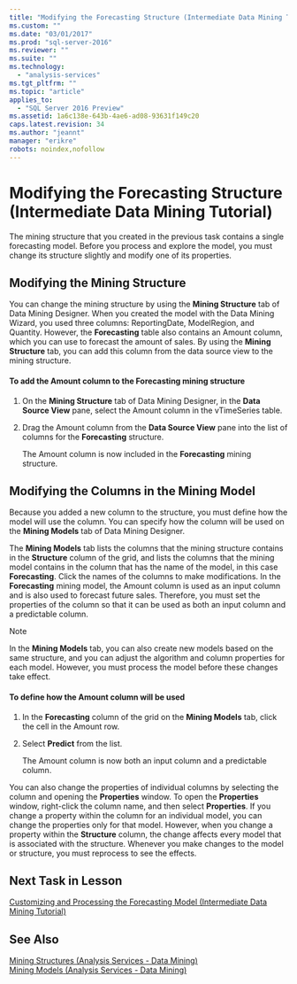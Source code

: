 ```yaml
---
title: "Modifying the Forecasting Structure (Intermediate Data Mining Tutorial) | Microsoft Docs"
ms.custom: ""
ms.date: "03/01/2017"
ms.prod: "sql-server-2016"
ms.reviewer: ""
ms.suite: ""
ms.technology: 
  - "analysis-services"
ms.tgt_pltfrm: ""
ms.topic: "article"
applies_to: 
  - "SQL Server 2016 Preview"
ms.assetid: 1a6c138e-643b-4ae6-ad08-93631f149c20
caps.latest.revision: 34
ms.author: "jeannt"
manager: "erikre"
robots: noindex,nofollow
---
```

# Modifying the Forecasting Structure (Intermediate Data Mining Tutorial)
The mining structure that you created in the previous task contains a single forecasting model. Before you process and explore the model, you must change its structure slightly and modify one of its properties.  
  
## Modifying the Mining Structure  
You can change the mining structure by using the **Mining Structure** tab of Data Mining Designer. When you created the model with the Data Mining Wizard, you used three columns: ReportingDate, ModelRegion, and Quantity. However, the **Forecasting** table also contains an Amount column, which you can use to forecast the amount of sales. By using the **Mining Structure** tab, you can add this column from the data source view to the mining structure.  
  
#### To add the Amount column to the Forecasting mining structure  
  
1.  On the **Mining Structure** tab of Data Mining Designer, in the **Data Source View** pane, select the Amount column in the vTimeSeries table.  
  
2.  Drag the Amount column from the **Data Source View** pane into the list of columns for the **Forecasting** structure.  
  
    The Amount column is now included in the **Forecasting** mining structure.  
  
## Modifying the Columns in the Mining Model  
Because you added a new column to the structure, you must define how the model will use the column. You can specify how the column will be used on the **Mining Models** tab of Data Mining Designer.  
  
The **Mining Models** tab lists the columns that the mining structure contains in the **Structure** column of the grid, and lists the columns that the mining model contains in the column that has the name of the model, in this case **Forecasting**. Click the names of the columns to make modifications. In the **Forecasting** mining model, the Amount column is used as an input column and is also used to forecast future sales. Therefore, you must set the properties of the column so that it can be used as both an input column and a predictable column.  
  
> [!NOTE]  
> In the **Mining Models** tab, you can also create new models based on the same structure, and you can adjust the algorithm and column properties for each model. However, you must process the model before these changes take effect.  
  
#### To define how the Amount column will be used  
  
1.  In the **Forecasting** column of the grid on the **Mining Models** tab, click the cell in the Amount row.  
  
2.  Select **Predict** from the list.  
  
    The Amount column is now both an input column and a predictable column.  
  
You can also change the properties of individual columns by selecting the column and opening the **Properties** window. To open the **Properties** window, right-click the column name, and then select **Properties**. If you change a property within the column for an individual model, you can change the properties only for that model. However, when you change a property within the **Structure** column, the change affects every model that is associated with the structure. Whenever you make changes to the model or structure, you must reprocess to see the effects.  
  
## Next Task in Lesson  
[Customizing and Processing the Forecasting Model &#40;Intermediate Data Mining Tutorial&#41;](../a9notintoc/4bd25e15-9d9e-4528-b7bc-ccb856643aec.md)  
  
## See Also  
[Mining Structures &#40;Analysis Services - Data Mining&#41;](../analysis-services/data-mining/mining-structures-analysis-services-data-mining.md)  
[Mining Models &#40;Analysis Services - Data Mining&#41;](../analysis-services/data-mining/mining-models-analysis-services-data-mining.md)  
  
